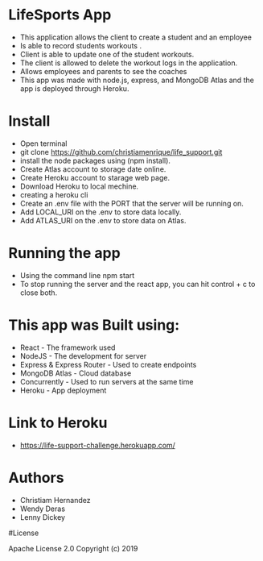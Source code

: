 # LifeSports App

* This application allows the client to create a student and an employee
* Is able to record students workouts . 
* Client is able to update one of the student workouts. 
* The client is allowed to delete the workout logs in the application.
* Allows employees and parents to see the coaches  
* This app was made with node.js, express, and MongoDB Atlas and the app is deployed through Heroku.

# Install

* Open terminal
* git clone https://github.com/christiamenrique/life_support.git
* install the node packages using (npm install). 
* Create Atlas account to storage date online.
* Create Heroku account to starage web page.
* Download Heroku to local mechine.
* creating a heroku cli
* Create an .env file with the PORT that the server will be running on.
* Add LOCAL_URI on the .env to store data locally.
* Add ATLAS_URI on the .env to store data on Atlas.

# Running the app

* Using the command line npm start
* To stop running the server and the react app, you can hit control + c to close both.

# This app was Built using:

* React - The framework used
* NodeJS - The development for server
* Express & Express Router - Used to create endpoints
* MongoDB Atlas - Cloud database
* Concurrently - Used to run servers at the same time
* Heroku - App deployment

# Link to Heroku

* https://life-support-challenge.herokuapp.com/

# Authors
* Christiam Hernandez
* Wendy Deras
* Lenny Dickey

#License

Apache License 2.0 Copyright (c) 2019 
